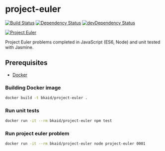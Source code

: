 # project-euler

[![Build Status](https://travis-ci.org/bkaid/project-euler.svg?branch=master)](https://travis-ci.org/bkaid/project-euler) [![Dependency Status](https://david-dm.org/bkaid/project-euler.svg)](https://david-dm.org/bkaid/project-euler)
[![devDependency Status](https://david-dm.org/bkaid/project-euler/dev-status.svg)](https://david-dm.org/bkaid/project-euler?type=dev)

[![Project Euler](https://projecteuler.net/profile/bkaid.png)](https://projecteuler.net)

Project Euler problems completed in JavaScript (ES6, Node) and unit tested with Jasmine.

## Prerequisites
* [Docker](https://www.docker.com/)

### Building Docker image
```sh
docker build -t bkaid/project-euler .
```

### Run unit tests
```sh
docker run -it --rm bkaid/project-euler npm test
```

### Run project euler problem
```sh
docker run -it --rm bkaid/project-euler node project-euler 0001
```
